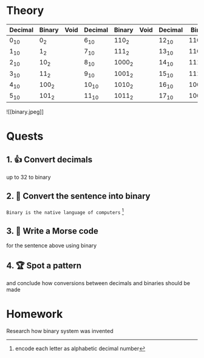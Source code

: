 # Theory

| Decimal        | Binary          | Void | Decimal         | Binary           | Void | Decimal         | Binary            |
| -------------- | --------------- | ---- | --------------- | ---------------- | ---- | --------------- | ----------------- |
| 0<sub>10</sub> | 0<sub>2</sub>   |      | 6<sub>10</sub>  | 110<sub>2</sub>  |      | 12<sub>10</sub> | 1100<sub>2</sub>  |
| 1<sub>10</sub> | 1<sub>2</sub>   |      | 7<sub>10</sub>  | 111<sub>2</sub>  |      | 13<sub>10</sub> | 1101<sub>2</sub>  |
| 2<sub>10</sub> | 10<sub>2</sub>  |      | 8<sub>10</sub>  | 1000<sub>2</sub> |      | 14<sub>10</sub> | 1110<sub>2</sub>  |
| 3<sub>10</sub> | 11<sub>2</sub>  |      | 9<sub>10</sub>  | 1001<sub>2</sub> |      | 15<sub>10</sub> | 1111<sub>2</sub>  |
| 4<sub>10</sub> | 100<sub>2</sub> |      | 10<sub>10</sub> | 1010<sub>2</sub> |      | 16<sub>10</sub> | 10000<sub>2</sub> |
| 5<sub>10</sub> | 101<sub>2</sub> |      | 11<sub>10</sub> | 1011<sub>2</sub> |      | 17<sub>10</sub> | 10001<sub>2</sub> |

![[binary.jpeg]]
# Quests

## 1. 👍 Convert decimals
 up to 32 to binary
## 2. 🔑 Convert the sentence into binary 
`Binary is the native language of computers` [^1]

[^1]:encode each letter as alphabetic decimal number
## 3. 🏅️ Write a Morse code
 for the sentence above using binary
## 4. 🏆 Spot a pattern
 and conclude how conversions between decimals and binaries should be made
# Homework
Research how binary system was invented

